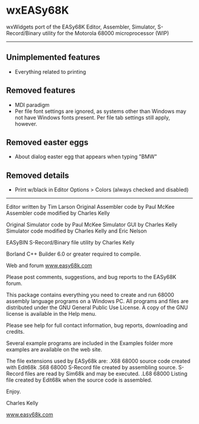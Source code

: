 # wxEASy68K

wxWidgets port of the EASy68K Editor, Assembler, Simulator, S-Record/Binary
utility for the Motorola 68000 microprocessor (WIP)

---

## Unimplemented features

- Everything related to printing

## Removed features

- MDI paradigm
- Per file font settings are ignored, as systems other than Windows may not
  have Windows fonts present. Per file tab settings still apply, however.

## Removed easter eggs

- About dialog easter egg that appears when typing "BMW"

## Removed details

- Print w/black in Editor Options > Colors (always checked and disabled)

---

Editor written by Tim Larson
Original Assembler code by Paul McKee
Assembler code modified by Charles Kelly 

Original Simulator code by Paul McKee
Simulator GUI by Charles Kelly
Simulator code modified by Charles Kelly and Eric Nelson

EASyBIN S-Record/Binary file utility by Charles Kelly

Borland C++ Builder 6.0 or greater required to compile.

Web and forum
         www.easy68k.com


Please post comments, suggestions, and bug reports to the EASy68K forum.


This package contains everything you need to create and run 68000 assembly language programs on a Windows PC. All programs and files are distributed under the GNU General Public Use License. A copy of the GNU license is available in the Help menu.

Please see help for full contact information, bug reports, downloading and credits.

Several example programs are included in the Examples folder more examples are available on the web site. 

The file extensions used by EASy68k are:
    .X68  68000 source code created with Edit68k
    .S68  68000 S-Record file created by assembling source. S-Record files are read by
                Sim68k and may be executed.
    .L68  68000 Listing file created by Edit68k when the source code is assembled.

Enjoy.

Charles Kelly

www.easy68k.com

